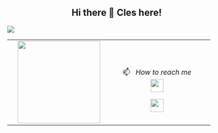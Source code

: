 <h2 style="text-align: center;"> Hi there 👋 Cles here!</h2>

<img src="https://pbs.twimg.com/profile_banners/41742474/149s0016588/1500x500">



<table boder="0" style="border: 0">
<tr  style="text-align: center; border: 0">
<td  style="text-align: center; border: 0">
      
</td  style="text-align: center; border: 0">
<td>

<img width="auto" height="190px" src="https://files.readme.io/8c11911-senior-front-end-developer-openings-1.gif">

</td>

<td width="230px" style="text-align: center;">
</br>

📫  &nbsp; *How to reach me*
</br>
<a href="https://www.linkedin.com/in/cloliveira1/">
<img height="30" max-width="100" src="https://img.shields.io/badge/Linkedin-Clesley%20Oliveira-blue">
</a>

<a href="mailto:clesley.oliveira@gmail.com">
<img height="30" max-width="100" src="https://img.shields.io/badge/Mail-Cles-orange">
</a>

</td>

</tr>
</table>

